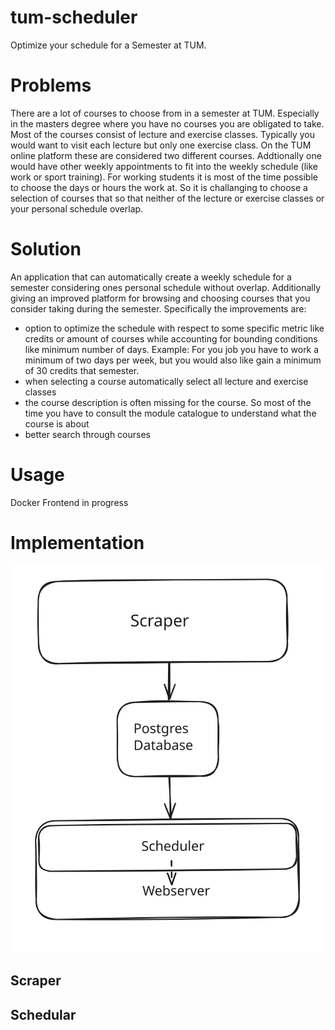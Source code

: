 # tum-scheduler
Optimize your schedule for a Semester at TUM.

# Problems
There are a lot of courses to choose from in a semester at TUM. Especially in the masters degree where you have no courses you are obligated to take.
Most of the courses consist of lecture and exercise classes. Typically you would want to visit each lecture but only one exercise class. 
On the TUM online platform these are considered two different courses.
Addtionally one would have other weekly appointments to fit into the weekly schedule (like work or sport training).
For working students it is most of the time possible to choose the days or hours the work at.
So it is challanging to choose a selection of courses that so that neither of the lecture or exercise classes or your personal schedule overlap.

# Solution
An application that can automatically create a weekly schedule for a semester considering ones personal schedule without overlap.
Additionally giving an improved platform for browsing and choosing courses that you consider taking during the semester.
Specifically the improvements are:
- option to optimize the schedule with respect to some specific metric like credits or amount of courses while accounting for bounding conditions like minimum number of days. Example: For you job you have to work a minimum of two days per week, but you would also like gain a minimum of 30 credits that semester.
- when selecting a course automatically select all lecture and exercise classes
- the course description is often missing for the course. So most of the time you have to consult the module catalogue to understand what the course is about
- better search through courses

# Usage
Docker
Frontend in progress

# Implementation
![alt text](https://github.com/FjodorGit/tum-scheduler/blob/main/resources/tum-scheduler-arch.svg "Rough outline of the applications architecture")
## Scraper
## Schedular



